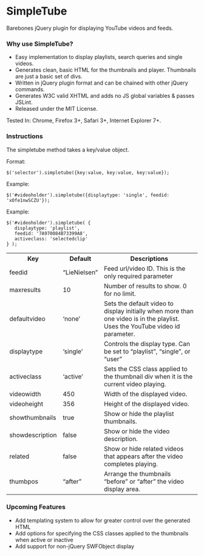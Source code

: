 SimpleTube
==========

Barebones jQuery plugin for displaying YouTube videos and feeds.

### Why use SimpleTube?

* Easy implementation to display playlists, search queries and single videos.
* Generates clean, basic HTML for the thumbnails and player. Thumbnails are just a basic set of divs.
* Written in jQuery plugin format and can be chained with other jQuery commands.
* Generates W3C valid XHTML and adds no JS global variables & passes JSLint.
* Released under the MIT License.

Tested In: Chrome, Firefox 3+, Safari 3+, Internet Explorer 7+.

### Instructions

The simpletube method takes a key/value object.

Format:

```
$('selector').simpletube({key:value, key:value, key:value});
```

Example:

```
$('#videoholder').simpletube({displaytype: 'single', feedid: 'xOfe1nwSCZU'});
```
   
Example:

```
$('#videoholder').simpletube( {
   displaytype: 'playlist',
   feedid: '7A970084B73399A8',
   activeclass: 'selectedclip'
} );
```

<table>
<tbody>
<tr>
<th>Key</th>
<th>Default</th>
<th>Descriptions</th>
</tr>
<tr>
<td>feedid</td>
<td>“LieNielsen”</td>
<td>Feed url/video ID. This is the only required parameter</td>
</tr>
<tr>
<td>maxresults</td>
<td>10</td>
<td>Number of results to show. 0 for no limit.</td>
</tr>
<tr>
<td>defaultvideo</td>
<td>‘none’</td>
<td>Sets the default video to display initially when more than one video is in the playlist. Uses the YouTube video id parameter.</td>
</tr>
<tr>
<td>displaytype</td>
<td>‘single’</td>
<td>Controls the display type. Can be set to “playlist”, “single”, or “user”</td>
</tr>
<tr>
<td>activeclass</td>
<td>‘active’</td>
<td>Sets the CSS class applied to the thumbnail div when it is the current video playing.</td>
</tr>
<tr>
<td>videowidth</td>
<td>450</td>
<td>Width of the displayed video.</td>
</tr>
<tr>
<td>videoheight</td>
<td>356</td>
<td>Height of the displayed video.</td>
</tr>
<tr>
<td>showthumbnails</td>
<td>true</td>
<td>Show or hide the playlist thumbnails.</td>
</tr>
<tr>
<td>showdescription</td>
<td>false</td>
<td>Show or hide the video description.</td>
</tr>
<tr>
<td>related</td>
<td>false</td>
<td>Show or hide related videos that appears after the video completes playing.</td>
</tr>
<tr>
<td>thumbpos</td>
<td>“after”</td>
<td>Arrange the thumbnails “before” or “after” the video display area.</td>
</tr>
</tbody>
</table>

### Upcoming Features

* Add templating system to allow for greater control over the generated HTML
* Add options for specifying the CSS classes applied to the thumbnails when active or inactive
* Add support for non-jQuery SWFObject display
